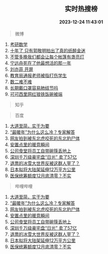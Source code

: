 <div align="center"><h2>实时热搜榜</h2><h4>2023-12-24 11:43:01</h4></div>

> 微博  

1. [考研数学](https://s.weibo.com/weibo?q=%E8%80%83%E7%A0%94%E6%95%B0%E5%AD%A6&t=31&band_rank=1&Refer=top)<br />
2. [十年了 只有郭敬明拍出了真的纸醉金迷](https://s.weibo.com/weibo?q=%E5%8D%81%E5%B9%B4%E4%BA%86%20%E5%8F%AA%E6%9C%89%E9%83%AD%E6%95%AC%E6%98%8E%E6%8B%8D%E5%87%BA%E4%BA%86%E7%9C%9F%E7%9A%84%E7%BA%B8%E9%86%89%E9%87%91%E8%BF%B7&t=31&band_rank=2&Refer=top)<br />
3. [不管多晚我们都会让每个帐篷有盏亮灯](https://s.weibo.com/weibo?q=%23%E4%B8%8D%E7%AE%A1%E5%A4%9A%E6%99%9A%E6%88%91%E4%BB%AC%E9%83%BD%E4%BC%9A%E8%AE%A9%E6%AF%8F%E4%B8%AA%E5%B8%90%E7%AF%B7%E6%9C%89%E7%9B%8F%E4%BA%AE%E7%81%AF%23&t=31&band_rank=3&Refer=top)<br />
4. [宁远舟死在了他最想活的那一年](https://s.weibo.com/weibo?q=%E5%AE%81%E8%BF%9C%E8%88%9F%E6%AD%BB%E5%9C%A8%E4%BA%86%E4%BB%96%E6%9C%80%E6%83%B3%E6%B4%BB%E7%9A%84%E9%82%A3%E4%B8%80%E5%B9%B4&t=31&band_rank=4&Refer=top)<br />
5. [刘亦菲 开屏](https://s.weibo.com/weibo?q=%E5%88%98%E4%BA%A6%E8%8F%B2%20%E5%BC%80%E5%B1%8F&t=31&band_rank=5&Refer=top)<br />
6. [教育局通报老师被指打伤学生](https://s.weibo.com/weibo?q=%23%E6%95%99%E8%82%B2%E5%B1%80%E9%80%9A%E6%8A%A5%E8%80%81%E5%B8%88%E8%A2%AB%E6%8C%87%E6%89%93%E4%BC%A4%E5%AD%A6%E7%94%9F%23&t=31&band_rank=6&Refer=top)<br />
7. [数二难不难](https://s.weibo.com/weibo?q=%E6%95%B0%E4%BA%8C%E9%9A%BE%E4%B8%8D%E9%9A%BE&t=31&band_rank=7&Refer=top)<br />
8. [长期戴口罩容易肺结节吗](https://s.weibo.com/weibo?q=%23%E9%95%BF%E6%9C%9F%E6%88%B4%E5%8F%A3%E7%BD%A9%E5%AE%B9%E6%98%93%E8%82%BA%E7%BB%93%E8%8A%82%E5%90%97%23&t=31&band_rank=8&Refer=top)<br />
9. [可可西里网红狼铁饭碗被端](https://s.weibo.com/weibo?q=%E5%8F%AF%E5%8F%AF%E8%A5%BF%E9%87%8C%E7%BD%91%E7%BA%A2%E7%8B%BC%E9%93%81%E9%A5%AD%E7%A2%97%E8%A2%AB%E7%AB%AF&t=31&band_rank=9&Refer=top)<br />

> 知乎  


> 百度  

1. [大道至简，实干为要](https://www.baidu.com/s?wd=%E5%A4%A7%E9%81%93%E8%87%B3%E7%AE%80%EF%BC%8C%E5%AE%9E%E5%B9%B2%E4%B8%BA%E8%A6%81&sa=fyb_news&rsv_dl=fyb_news)<br />
2. [“最暖年”为什么这么冷？专家解答](https://www.baidu.com/s?wd=%E2%80%9C%E6%9C%80%E6%9A%96%E5%B9%B4%E2%80%9D%E4%B8%BA%E4%BB%80%E4%B9%88%E8%BF%99%E4%B9%88%E5%86%B7%EF%BC%9F%E4%B8%93%E5%AE%B6%E8%A7%A3%E7%AD%94&sa=fyb_news&rsv_dl=fyb_news)<br />
3. [网友拍到被东北虎咬死的东北豹尸体](https://www.baidu.com/s?wd=%E7%BD%91%E5%8F%8B%E6%8B%8D%E5%88%B0%E8%A2%AB%E4%B8%9C%E5%8C%97%E8%99%8E%E5%92%AC%E6%AD%BB%E7%9A%84%E4%B8%9C%E5%8C%97%E8%B1%B9%E5%B0%B8%E4%BD%93&sa=fyb_news&rsv_dl=fyb_news)<br />
4. [安置点里的暖意瞬间](https://www.baidu.com/s?wd=%E5%AE%89%E7%BD%AE%E7%82%B9%E9%87%8C%E7%9A%84%E6%9A%96%E6%84%8F%E7%9E%AC%E9%97%B4&sa=fyb_news&rsv_dl=fyb_news)<br />
5. [公司食堂将员工自带碗筷丢地上](https://www.baidu.com/s?wd=%E5%85%AC%E5%8F%B8%E9%A3%9F%E5%A0%82%E5%B0%86%E5%91%98%E5%B7%A5%E8%87%AA%E5%B8%A6%E7%A2%97%E7%AD%B7%E4%B8%A2%E5%9C%B0%E4%B8%8A&sa=fyb_news&rsv_dl=fyb_news)<br />
6. [深圳千万级豪宅盘“日光” 卖了57亿](https://www.baidu.com/s?wd=%E6%B7%B1%E5%9C%B3%E5%8D%83%E4%B8%87%E7%BA%A7%E8%B1%AA%E5%AE%85%E7%9B%98%E2%80%9C%E6%97%A5%E5%85%89%E2%80%9D+%E5%8D%96%E4%BA%8657%E4%BA%BF&sa=fyb_news&rsv_dl=fyb_news)<br />
7. [退票的冰雪大世界反被这群人宰了？](https://www.baidu.com/s?wd=%E9%80%80%E7%A5%A8%E7%9A%84%E5%86%B0%E9%9B%AA%E5%A4%A7%E4%B8%96%E7%95%8C%E5%8F%8D%E8%A2%AB%E8%BF%99%E7%BE%A4%E4%BA%BA%E5%AE%B0%E4%BA%86%EF%BC%9F&sa=fyb_news&rsv_dl=fyb_news)<br />
8. [日本拟将大陆架延伸12万平方公里](https://www.baidu.com/s?wd=%E6%97%A5%E6%9C%AC%E6%8B%9F%E5%B0%86%E5%A4%A7%E9%99%86%E6%9E%B6%E5%BB%B6%E4%BC%B812%E4%B8%87%E5%B9%B3%E6%96%B9%E5%85%AC%E9%87%8C&sa=fyb_news&rsv_dl=fyb_news)<br />
9. [医保统筹额度12月底清零？不实](https://www.baidu.com/s?wd=%E5%8C%BB%E4%BF%9D%E7%BB%9F%E7%AD%B9%E9%A2%9D%E5%BA%A612%E6%9C%88%E5%BA%95%E6%B8%85%E9%9B%B6%EF%BC%9F%E4%B8%8D%E5%AE%9E&sa=fyb_news&rsv_dl=fyb_news)<br />

> 哔哩哔哩  

1. [大道至简，实干为要](https://www.baidu.com/s?wd=%E5%A4%A7%E9%81%93%E8%87%B3%E7%AE%80%EF%BC%8C%E5%AE%9E%E5%B9%B2%E4%B8%BA%E8%A6%81&sa=fyb_news&rsv_dl=fyb_news)<br />
2. [“最暖年”为什么这么冷？专家解答](https://www.baidu.com/s?wd=%E2%80%9C%E6%9C%80%E6%9A%96%E5%B9%B4%E2%80%9D%E4%B8%BA%E4%BB%80%E4%B9%88%E8%BF%99%E4%B9%88%E5%86%B7%EF%BC%9F%E4%B8%93%E5%AE%B6%E8%A7%A3%E7%AD%94&sa=fyb_news&rsv_dl=fyb_news)<br />
3. [网友拍到被东北虎咬死的东北豹尸体](https://www.baidu.com/s?wd=%E7%BD%91%E5%8F%8B%E6%8B%8D%E5%88%B0%E8%A2%AB%E4%B8%9C%E5%8C%97%E8%99%8E%E5%92%AC%E6%AD%BB%E7%9A%84%E4%B8%9C%E5%8C%97%E8%B1%B9%E5%B0%B8%E4%BD%93&sa=fyb_news&rsv_dl=fyb_news)<br />
4. [安置点里的暖意瞬间](https://www.baidu.com/s?wd=%E5%AE%89%E7%BD%AE%E7%82%B9%E9%87%8C%E7%9A%84%E6%9A%96%E6%84%8F%E7%9E%AC%E9%97%B4&sa=fyb_news&rsv_dl=fyb_news)<br />
5. [公司食堂将员工自带碗筷丢地上](https://www.baidu.com/s?wd=%E5%85%AC%E5%8F%B8%E9%A3%9F%E5%A0%82%E5%B0%86%E5%91%98%E5%B7%A5%E8%87%AA%E5%B8%A6%E7%A2%97%E7%AD%B7%E4%B8%A2%E5%9C%B0%E4%B8%8A&sa=fyb_news&rsv_dl=fyb_news)<br />
6. [深圳千万级豪宅盘“日光” 卖了57亿](https://www.baidu.com/s?wd=%E6%B7%B1%E5%9C%B3%E5%8D%83%E4%B8%87%E7%BA%A7%E8%B1%AA%E5%AE%85%E7%9B%98%E2%80%9C%E6%97%A5%E5%85%89%E2%80%9D+%E5%8D%96%E4%BA%8657%E4%BA%BF&sa=fyb_news&rsv_dl=fyb_news)<br />
7. [退票的冰雪大世界反被这群人宰了？](https://www.baidu.com/s?wd=%E9%80%80%E7%A5%A8%E7%9A%84%E5%86%B0%E9%9B%AA%E5%A4%A7%E4%B8%96%E7%95%8C%E5%8F%8D%E8%A2%AB%E8%BF%99%E7%BE%A4%E4%BA%BA%E5%AE%B0%E4%BA%86%EF%BC%9F&sa=fyb_news&rsv_dl=fyb_news)<br />
8. [日本拟将大陆架延伸12万平方公里](https://www.baidu.com/s?wd=%E6%97%A5%E6%9C%AC%E6%8B%9F%E5%B0%86%E5%A4%A7%E9%99%86%E6%9E%B6%E5%BB%B6%E4%BC%B812%E4%B8%87%E5%B9%B3%E6%96%B9%E5%85%AC%E9%87%8C&sa=fyb_news&rsv_dl=fyb_news)<br />
9. [医保统筹额度12月底清零？不实](https://www.baidu.com/s?wd=%E5%8C%BB%E4%BF%9D%E7%BB%9F%E7%AD%B9%E9%A2%9D%E5%BA%A612%E6%9C%88%E5%BA%95%E6%B8%85%E9%9B%B6%EF%BC%9F%E4%B8%8D%E5%AE%9E&sa=fyb_news&rsv_dl=fyb_news)<br />

